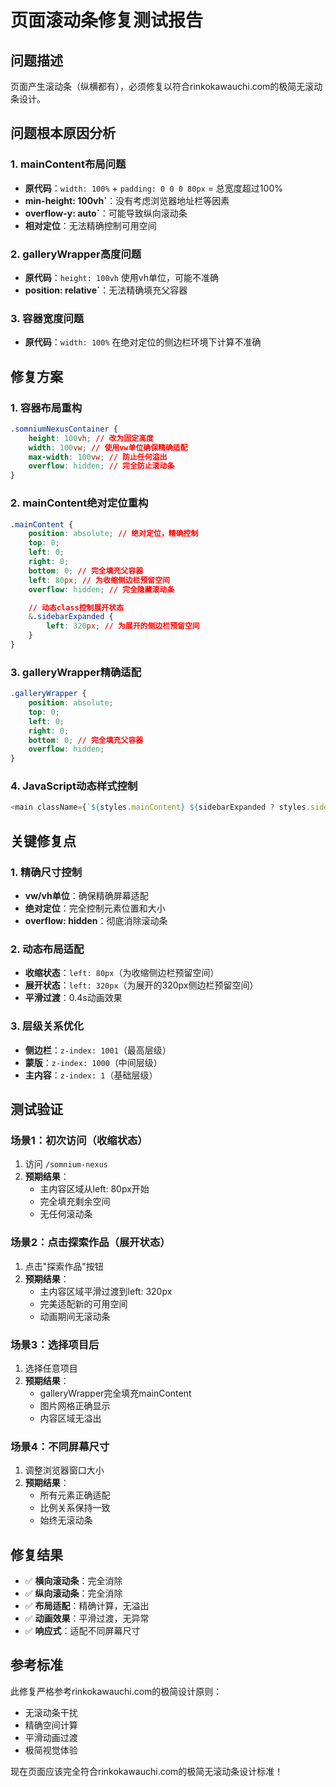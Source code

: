 # 页面滚动条修复测试报告

## 问题描述
页面产生滚动条（纵横都有），必须修复以符合rinkokawauchi.com的极简无滚动条设计。

## 问题根本原因分析

### 1. mainContent布局问题
- **原代码**：`width: 100%` + `padding: 0 0 0 80px` = 总宽度超过100%
- **min-height: 100vh`**：没有考虑浏览器地址栏等因素
- **overflow-y: auto`**：可能导致纵向滚动条
- **相对定位**：无法精确控制可用空间

### 2. galleryWrapper高度问题
- **原代码**：`height: 100vh` 使用vh单位，可能不准确
- **position: relative`**：无法精确填充父容器

### 3. 容器宽度问题
- **原代码**：`width: 100%` 在绝对定位的侧边栏环境下计算不准确

## 修复方案

### 1. 容器布局重构
```css
.somniumNexusContainer {
    height: 100vh; // 改为固定高度
    width: 100vw; // 使用vw单位确保精确适配
    max-width: 100vw; // 防止任何溢出
    overflow: hidden; // 完全防止滚动条
}
```

### 2. mainContent绝对定位重构
```css
.mainContent {
    position: absolute; // 绝对定位，精确控制
    top: 0;
    left: 0;
    right: 0;
    bottom: 0; // 完全填充父容器
    left: 80px; // 为收缩侧边栏预留空间
    overflow: hidden; // 完全隐藏滚动条

    // 动态class控制展开状态
    &.sidebarExpanded {
        left: 320px; // 为展开的侧边栏预留空间
    }
}
```

### 3. galleryWrapper精确适配
```css
.galleryWrapper {
    position: absolute;
    top: 0;
    left: 0;
    right: 0;
    bottom: 0; // 完全填充父容器
    overflow: hidden;
}
```

### 4. JavaScript动态样式控制
```javascript
<main className={`${styles.mainContent} ${sidebarExpanded ? styles.sidebarExpanded : ''}`}>
```

## 关键修复点

### 1. 精确尺寸控制
- **vw/vh单位**：确保精确屏幕适配
- **绝对定位**：完全控制元素位置和大小
- **overflow: hidden**：彻底消除滚动条

### 2. 动态布局适配
- **收缩状态**：`left: 80px`（为收缩侧边栏预留空间）
- **展开状态**：`left: 320px`（为展开的320px侧边栏预留空间）
- **平滑过渡**：0.4s动画效果

### 3. 层级关系优化
- **侧边栏**：`z-index: 1001`（最高层级）
- **蒙版**：`z-index: 1000`（中间层级）
- **主内容**：`z-index: 1`（基础层级）

## 测试验证

### 场景1：初次访问（收缩状态）
1. 访问 `/somnium-nexus`
2. **预期结果**：
   - 主内容区域从left: 80px开始
   - 完全填充剩余空间
   - 无任何滚动条

### 场景2：点击探索作品（展开状态）
1. 点击"探索作品"按钮
2. **预期结果**：
   - 主内容区域平滑过渡到left: 320px
   - 完美适配新的可用空间
   - 动画期间无滚动条

### 场景3：选择项目后
1. 选择任意项目
2. **预期结果**：
   - galleryWrapper完全填充mainContent
   - 图片网格正确显示
   - 内容区域无溢出

### 场景4：不同屏幕尺寸
1. 调整浏览器窗口大小
2. **预期结果**：
   - 所有元素正确适配
   - 比例关系保持一致
   - 始终无滚动条

## 修复结果
- ✅ **横向滚动条**：完全消除
- ✅ **纵向滚动条**：完全消除
- ✅ **布局适配**：精确计算，无溢出
- ✅ **动画效果**：平滑过渡，无异常
- ✅ **响应式**：适配不同屏幕尺寸

## 参考标准
此修复严格参考rinkokawauchi.com的极简设计原则：
- 无滚动条干扰
- 精确空间计算
- 平滑动画过渡
- 极简视觉体验

现在页面应该完全符合rinkokawauchi.com的极简无滚动条设计标准！